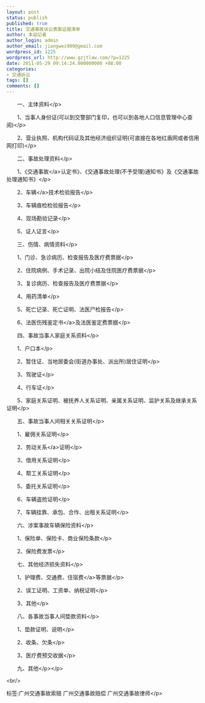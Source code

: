 ```yaml
---
layout: post
status: publish
published: true
title: 交通事故诉讼表面证据清单
author: 本站记者
author_login: admin
author_email: jiangwei909@gmail.com
wordpress_id: 1225
wordpress_url: http://www.gzjtlaw.com/?p=1225
date: 2011-05-29 09:14:24.000000000 +08:00
categories:
- 交通诉讼
tags: []
comments: []
---
```

<p><p>　　一、主体资料<&#47;p><p>　　1、当事人身份证(可以到交警部门复印，也可以到各地人口信息管理中心查阅)<&#47;p><p>　　2、营业执照、机构代码证及其他经济组织证明(可直接在各地红盾网或者信用网打印)<&#47;p><p>　　二、事故处理资料<&#47;p><p>　　1、《<a>交通事故<&#47;a>认定书》、《交通事故处理(不予受理)通知书》及《交通事故处理通知书》<&#47;p><p>　　2、<a>车辆<&#47;a>技术检验报告<&#47;p><p>　　3、车辆痕检检验报告<&#47;p><p>　　4、现场勘验记录<&#47;p><p>　　5、证人证言<&#47;p><p>　　三、伤情、病情资料<&#47;p><p>　　1、门诊、急诊病历、检查报告及医疗费票据<&#47;p><p>　　2、住院病例、手术记录、出院小结及住院医疗费票据<&#47;p><p>　　3、复诊病历、检查报告及医疗费票据<&#47;p><p>　　4、用药清单<&#47;p><p>　　5、死亡记录、死亡证明、法医尸检报告<&#47;p><p>　　6、法医<a>伤残鉴定书<&#47;a>及法医鉴定费票据<&#47;p><p>　　四、事故当事人家庭关系资料<&#47;p><p>　　1、户口本<&#47;p><p>　　2、暂住证、当地居委会(街道办事处、派出所)居住证明<&#47;p><p>　　3、驾驶证<&#47;p><p>　　4、行车证<&#47;p><p>　　5、家庭关系证明、被抚养人关系证明、亲属关系证明、监护关系及继承关系证明<&#47;p><p>　　五、事故当事人间相关关系证明<&#47;p><p>　　1、雇佣关系证明<&#47;p><p>　　2、<a>劳动关系<&#47;a>证明<&#47;p><p>　　3、借用关系证明<&#47;p><p>　　4、帮工关系证明<&#47;p><p>　　5、委托关系证明<&#47;p><p>　　6、车辆盗抢证明<&#47;p><p>　　7、车辆挂靠、承包、合作、出租关系证明<&#47;p><p>　　六、涉案事故车辆保险资料<&#47;p><p>　　1、保险单、保险卡、商业保险条款<&#47;p><p>　　2、保险费发票<&#47;p><p>　　七、其他经济损失资料<&#47;p><p>　　1、护理费、交通费、<a>住宿费<&#47;a>等票据<&#47;p><p>　　2、误工证明、工资单、纳税证明<&#47;p><p>　　3、其他<&#47;p><p>　　八、各事故当事人间垫款资料<&#47;p><p>　　1、垫款证明、说明<&#47;p><p>　　2、收条、欠条<&#47;p><p>　　3、医疗费预交收据<&#47;p><p>　　九、其他<&#47;p><&#47;p><br&#47;><p>标签:广州交通事故索赔 广州交通事故赔偿 广州交通事故律师<&#47;p>
